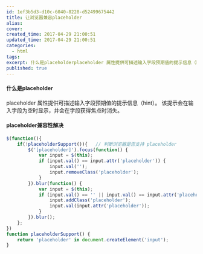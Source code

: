 ```yaml
---
id: 1ef3b5d3-d10c-6040-8228-d52499675442
title: 让浏览器兼容placeholder
alias:
cover:
created_time: 2017-04-29 21:00:51
updated_time: 2017-04-29 21:00:51
categories:
  - html
tags:
excerpt: 什么是placeholderplaceholder 属性提供可描述输入字段预期值的提示信息（hint）。该提示会在输入字段为空时显示，并会在字段获得焦点时消失。placeholder兼容性解决$(function(){    if(!placeholderSupport()){   // 判断浏览器
published: true
---
```


#### 什么是placeholder

placeholder 属性提供可描述输入字段预期值的提示信息（hint）。
该提示会在输入字段为空时显示，并会在字段获得焦点时消失。

<!-- more -->

#### placeholder兼容性解决

```js
$(function(){
    if(!placeholderSupport()){   // 判断浏览器是否支持 placeholder
        $('[placeholder]').focus(function() {
            var input = $(this);
            if (input.val() == input.attr('placeholder')) {
                input.val('');
                input.removeClass('placeholder');
            }
        }).blur(function() {
            var input = $(this);
            if (input.val() == '' || input.val() == input.attr('placeholder')) {
                input.addClass('placeholder');
                input.val(input.attr('placeholder'));
            }
        }).blur();
    };
})
function placeholderSupport() {
    return 'placeholder' in document.createElement('input');
}
```